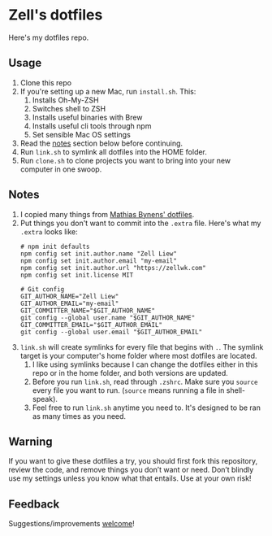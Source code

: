 # Zell's dotfiles

Here's my dotfiles repo.

## Usage

1. Clone this repo
2. If you're setting up a new Mac, run `install.sh`. This:
	1. Installs Oh-My-ZSH
	2. Switches shell to ZSH
	3. Installs useful binaries with Brew
	4. Installs useful cli tools through npm
	5. Set sensible Mac OS settings
3. Read the [notes](#notes) section below before continuing.
4. Run `link.sh` to symlink all dotfiles into the HOME folder.
5. Run `clone.sh` to clone projects you want to bring into your new computer in one swoop.

## Notes

1. I copied many things from [Mathias Bynens' dotfiles](https://github.com/mathiasbynens/dotfiles).
2. Put things you don't want to commit into the `.extra` file. Here's what my `.extra` looks like:
	```
	# npm init defaults
	npm config set init.author.name "Zell Liew"
	npm config set init.author.email "my-email"
	npm config set init.author.url "https://zellwk.com"
	npm config set init.license MIT

	# Git config
	GIT_AUTHOR_NAME="Zell Liew"
	GIT_AUTHOR_EMAIL="my-email"
	GIT_COMMITTER_NAME="$GIT_AUTHOR_NAME"
	git config --global user.name "$GIT_AUTHOR_NAME"
	GIT_COMMITTER_EMAIL="$GIT_AUTHOR_EMAIL"
	git config --global user.email "$GIT_AUTHOR_EMAIL"
	```
3. `link.sh` will create symlinks for every file that begins with `.`. The symlink target is your computer's home folder where most dotfiles are located.
	1. I like using symlinks because I can change the dotfiles either in this repo or in the home folder, and both versions are updated.
	2. Before you run `link.sh`, read through `.zshrc`. Make sure you `source` every file you want to run. (`source` means running a file in shell-speak).
	3. Feel free to run `link.sh` anytime you need to. It's designed to be ran as many times as you need.

## Warning

If you want to give these dotfiles a try, you should first fork this repository, review the code, and remove things you don’t want or need. Don’t blindly use my settings unless you know what that entails. Use at your own risk!

## Feedback

Suggestions/improvements
[welcome](https://github.com/zellwk/dotfiles/issues)!
